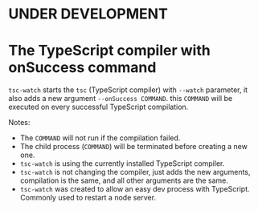 # UNDER DEVELOPMENT

# The TypeScript compiler with onSuccess command
`tsc-watch` starts the `tsc` (TypeScript compiler) with `--watch` parameter, it also adds a new argument `--onSuccess COMMAND`. this `COMMAND` will be executed on every successful TypeScript compilation.

Notes:
* The `COMMAND` will not run if the compilation failed.
* The child process (`COMMAND`) will be terminated before creating a new one.
* `tsc-watch` is using the currently installed TypeScript compiler.
* `tsc-watch` is not changing the compiler, just adds the new arguments, compilation is the same, and all other arguments are the same.
* `tsc-watch` was created to allow an easy dev process with TypeScript. Commonly used to restart a node server.
